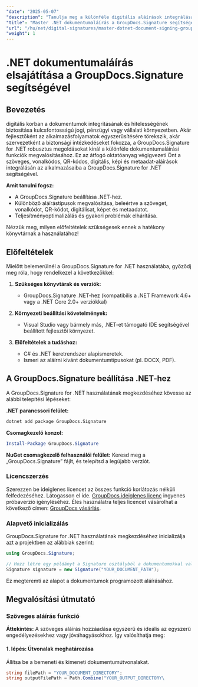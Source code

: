```yaml
---
"date": "2025-05-07"
"description": "Tanulja meg a különféle digitális aláírások integrálását a GroupDocs.Signature for .NET használatával. Növelje a dokumentumok biztonságát és hatékonyan korszerűsítse a folyamatokat."
"title": "Master .NET dokumentumaláírás a GroupDocs.Signature segítségével biztonságos digitális aláírásokhoz"
"url": "/hu/net/digital-signatures/master-dotnet-document-signing-groupdocs-signature/"
"weight": 1
---
```


# .NET dokumentumaláírás elsajátítása a GroupDocs.Signature segítségével

## Bevezetés

digitális korban a dokumentumok integritásának és hitelességének biztosítása kulcsfontosságú jogi, pénzügyi vagy vállalati környezetben. Akár fejlesztőként az alkalmazásfolyamatok egyszerűsítésére törekszik, akár szervezetként a biztonsági intézkedéseket fokozza, a GroupDocs.Signature for .NET robusztus megoldásokat kínál a különféle dokumentumaláírási funkciók megvalósításához. Ez az átfogó oktatóanyag végigvezeti Önt a szöveges, vonalkódos, QR-kódos, digitális, képi és metaadat-aláírások integrálásán az alkalmazásaiba a GroupDocs.Signature for .NET segítségével.

**Amit tanulni fogsz:**
- A GroupDocs.Signature beállítása .NET-hez.
- Különböző aláírástípusok megvalósítása, beleértve a szöveget, vonalkódot, QR-kódot, digitálisat, képet és metaadatot.
- Teljesítményoptimalizálás és gyakori problémák elhárítása.

Nézzük meg, milyen előfeltételek szükségesek ennek a hatékony könyvtárnak a használatához!

## Előfeltételek

Mielőtt belemerülnél a GroupDocs.Signature for .NET használatába, győződj meg róla, hogy rendelkezel a következőkkel:

1. **Szükséges könyvtárak és verziók:**
   - GroupDocs.Signature .NET-hez (kompatibilis a .NET Framework 4.6+ vagy a .NET Core 2.0+ verziókkal)

2. **Környezeti beállítási követelmények:**
   - Visual Studio vagy bármely más, .NET-et támogató IDE segítségével beállított fejlesztői környezet.

3. **Előfeltételek a tudáshoz:**
   - C# és .NET keretrendszer alapismeretek.
   - Ismeri az aláírni kívánt dokumentumtípusokat (pl. DOCX, PDF).

## A GroupDocs.Signature beállítása .NET-hez

A GroupDocs.Signature for .NET használatának megkezdéséhez kövesse az alábbi telepítési lépéseket:

**.NET parancssori felület:**
```bash
dotnet add package GroupDocs.Signature
```

**Csomagkezelő konzol:**
```powershell
Install-Package GroupDocs.Signature
```

**NuGet csomagkezelő felhasználói felület:**
Keresd meg a „GroupDocs.Signature” fájlt, és telepítsd a legújabb verziót.

### Licencszerzés

Szerezzen be ideiglenes licencet az összes funkció korlátozás nélküli felfedezéséhez. Látogasson el ide. [GroupDocs ideiglenes licenc](https://purchase.groupdocs.com/temporary-license/) ingyenes próbaverzió igényléséhez. Éles használatra teljes licencet vásárolhat a következő címen: [GroupDocs vásárlás](https://purchase.groupdocs.com/buy).

### Alapvető inicializálás

GroupDocs.Signature for .NET használatának megkezdéséhez inicializálja azt a projektben az alábbiak szerint:

```csharp
using GroupDocs.Signature;

// Hozz létre egy példányt a Signature osztályból a dokumentumokkal való munkához
Signature signature = new Signature("YOUR_DOCUMENT_PATH");
```

Ez megteremti az alapot a dokumentumok programozott aláírásához.

## Megvalósítási útmutató

### Szöveges aláírás funkció

**Áttekintés:**
A szöveges aláírás hozzáadása egyszerű és ideális az egyszerű engedélyezésekhez vagy jóváhagyásokhoz. Így valósíthatja meg:

#### 1. lépés: Útvonalak meghatározása
Állítsa be a bemeneti és kimeneti dokumentumútvonalakat.

```csharp
string filePath = "YOUR_DOCUMENT_DIRECTORY";
string outputFilePath = Path.Combine("YOUR_OUTPUT_DIRECTORY\